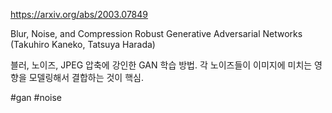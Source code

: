 https://arxiv.org/abs/2003.07849

Blur, Noise, and Compression Robust Generative Adversarial Networks (Takuhiro Kaneko, Tatsuya Harada)

블러, 노이즈, JPEG 압축에 강인한 GAN 학습 방법. 각 노이즈들이 이미지에 미치는 영향을 모델링해서 결합하는 것이 핵심.

#gan #noise 
